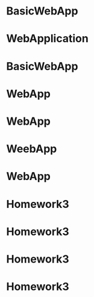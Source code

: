 # BasicWebApp
# WebApplication
# BasicWebApp
# WebApp
# WebApp
# WeebApp
# WebApp
# Homework3
# Homework3
# Homework3
# Homework3
